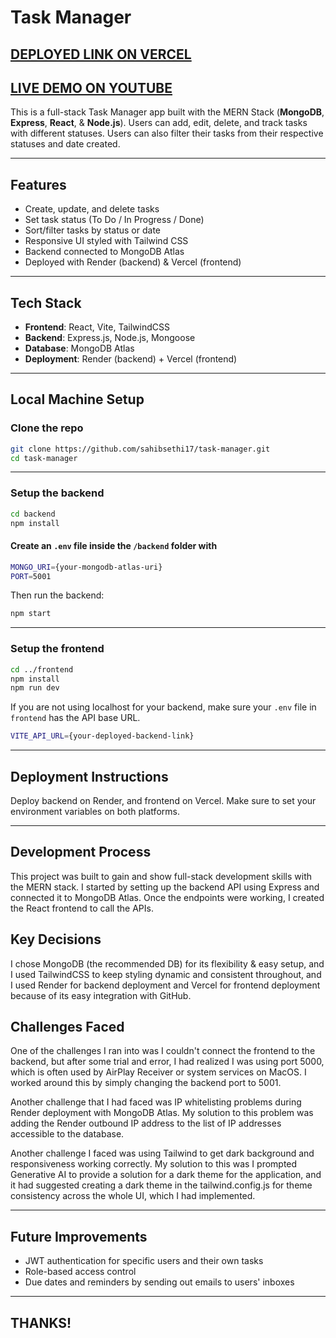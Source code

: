 # Task Manager

## [DEPLOYED LINK ON VERCEL](https://task-manager-cyan-six.vercel.app/)

## [LIVE DEMO ON YOUTUBE](https://youtu.be/31aesZkN5I8)

This is a full-stack Task Manager app built with the MERN Stack (**MongoDB**, **Express**, **React**, & **Node.js**). Users can add, edit, delete, and track tasks with different statuses. Users can also filter their tasks from their respective statuses and date created.

---

## Features

- Create, update, and delete tasks
- Set task status (To Do / In Progress / Done)
- Sort/filter tasks by status or date
- Responsive UI styled with Tailwind CSS
- Backend connected to MongoDB Atlas
- Deployed with Render (backend) & Vercel (frontend)

---

## Tech Stack

- **Frontend**: React, Vite, TailwindCSS
- **Backend**: Express.js, Node.js, Mongoose
- **Database**: MongoDB Atlas
- **Deployment**: Render (backend) + Vercel (frontend)

---

## Local Machine Setup

### Clone the repo

```bash
git clone https://github.com/sahibsethi17/task-manager.git
cd task-manager
```

---

### Setup the backend

```bash
cd backend
npm install
```

#### Create an `.env` file inside the `/backend` folder with

```bash
MONGO_URI={your-mongodb-atlas-uri}
PORT=5001
```

Then run the backend:

```bash
npm start
```

---

### Setup the frontend

```bash
cd ../frontend
npm install
npm run dev
```

If you are not using localhost for your backend, make sure your `.env` file in `frontend` has the API base URL.

```bash
VITE_API_URL={your-deployed-backend-link}
```

---

## Deployment Instructions

Deploy backend on Render, and frontend on Vercel. Make sure to set your environment variables on both platforms.

---

## Development Process

This project was built to gain and show full-stack development skills with the MERN stack. I started by setting up the backend API using Express and connected it to MongoDB Atlas. Once the endpoints were working, I created the React frontend to call the APIs.

## Key Decisions

I chose MongoDB (the recommended DB) for its flexibility & easy setup, and I used TailwindCSS to keep styling dynamic and consistent throughout, and I used Render for backend deployment and Vercel for frontend deployment because of its easy integration with GitHub.

## Challenges Faced

One of the challenges I ran into was I couldn't connect the frontend to the backend, but after some trial and error, I had realized I was using port 5000, which is often used by AirPlay Receiver or system services on MacOS. I worked around this by simply changing the backend port to 5001.

Another challenge that I had faced was IP whitelisting problems during Render deployment with MongoDB Atlas. My solution to this problem was adding the Render outbound IP address to the list of IP addresses accessible to the database.

Another challenge I faced was using Tailwind to get dark background and responsiveness working correctly. My solution to this was I prompted Generative AI to provide a solution for a dark theme for the application, and it had suggested creating a dark theme in the tailwind.config.js for theme consistency across the whole UI, which I had implemented.

---

## Future Improvements

- JWT authentication for specific users and their own tasks
- Role-based access control
- Due dates and reminders by sending out emails to users' inboxes

---

## THANKS!
